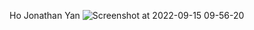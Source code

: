Ho Jonathan Yan
![Screenshot at 2022-09-15 09-56-20](https://user-images.githubusercontent.com/48415950/190423482-32266886-319a-4a72-b725-67bbb674499b.png)
